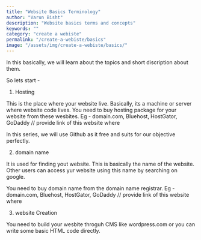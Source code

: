 ```yaml
---
title: "Website Basics Terminology"
author: "Varun Bisht"
description: "Website basics terms and concepts"
keywords: ""
category: "create a webiste"
permalink: "/create-a-webiste/basics"
image: "/assets/img/create-a-webiste/basics/"
---
```


In this basically, we will learn about the topics and short discription about them.

So lets start -

1. Hosting

This is the place where your website live.
Basically, its a machine or server where website code lives.
You need to buy hosting package for your website from these wesbites.
Eg - domain.com, Bluehost, HostGator, GoDaddy // provide link of this website where

In this series, we will use Github as it free and suits for our objective perfectly.

2. domain name

It is used for finding yout website. This is basically the name of the website.
Other users can access yur website using this name by searching on google.

You need to buy domain name from the domain name registrar.
Eg - domain.com, Bluehost, HostGator, GoDaddy // provide link of this website where      



3. website Creation

You need to build your wesbite throguh CMS like wordpress.com or you can write some basic HTML code directly.
